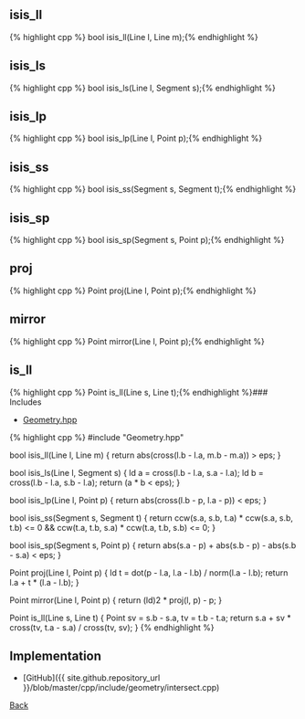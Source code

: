 ## isis_ll

{% highlight cpp %}
bool isis_ll(Line l, Line m);{% endhighlight %}

## isis_ls

{% highlight cpp %}
bool isis_ls(Line l, Segment s);{% endhighlight %}

## isis_lp

{% highlight cpp %}
bool isis_lp(Line l, Point p);{% endhighlight %}

## isis_ss

{% highlight cpp %}
bool isis_ss(Segment s, Segment t);{% endhighlight %}

## isis_sp

{% highlight cpp %}
bool isis_sp(Segment s, Point p);{% endhighlight %}

## proj

{% highlight cpp %}
Point proj(Line l, Point p);{% endhighlight %}

## mirror

{% highlight cpp %}
Point mirror(Line l, Point p);{% endhighlight %}

## is_ll

{% highlight cpp %}
Point is_ll(Line s, Line t);{% endhighlight %}### Includes

- [Geometry.hpp](Geometry)

{% highlight cpp %}
#include "Geometry.hpp"

bool isis_ll(Line l, Line m) {
  return abs(cross(l.b - l.a, m.b - m.a)) > eps;
}

bool isis_ls(Line l, Segment s) {
  ld a = cross(l.b - l.a, s.a - l.a);
  ld b = cross(l.b - l.a, s.b - l.a);
  return (a * b < eps);
}

bool isis_lp(Line l, Point p) {
  return abs(cross(l.b - p, l.a - p)) < eps;
}

bool isis_ss(Segment s, Segment t) {
  return ccw(s.a, s.b, t.a) * ccw(s.a, s.b, t.b) <= 0 &&
    ccw(t.a, t.b, s.a) * ccw(t.a, t.b, s.b) <= 0;
}

bool isis_sp(Segment s, Point p) {
  return abs(s.a - p) + abs(s.b - p) - abs(s.b - s.a) < eps;
}

Point proj(Line l, Point p) {
  ld t = dot(p - l.a, l.a - l.b) / norm(l.a - l.b);
  return l.a + t * (l.a - l.b);
}

Point mirror(Line l, Point p) {
  return (ld)2 * proj(l, p) - p;
}

Point is_ll(Line s, Line t) {
  Point sv = s.b - s.a, tv = t.b - t.a;
  return s.a + sv * cross(tv, t.a - s.a) / cross(tv, sv);
}
{% endhighlight %}

## Implementation

- [GitHub]({{ site.github.repository_url }}/blob/master/cpp/include/geometry/intersect.cpp)

[Back](../..)
